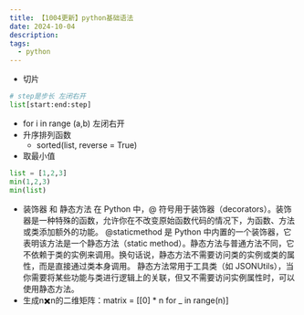 ```yaml
---
title: 【1004更新】python基础语法
date: 2024-10-04
description:
tags:
  - python
---
```

- 切片
```python
# step是步长 左闭右开
list[start:end:step] 
```
- for i in range (a,b) 左闭右开
- 升序排列函数
	- sorted(list, reverse = True)
- 取最小值
```python
list = [1,2,3]
min(1,2,3)
min(list)
```
- 装饰器 和 静态方法
	在 Python 中，@ 符号用于装饰器（decorators）。装饰器是一种特殊的函数，允许你在不改变原始函数代码的情况下，为函数、方法或类添加额外的功能。
	@staticmethod 是 Python 中内置的一个装饰器，它表明该方法是一个静态方法（static method）。静态方法与普通方法不同，它不依赖于类的实例来调用。换句话说，静态方法不需要访问类的实例或类的属性，而是直接通过类本身调用。
	静态方法常用于工具类（如 JSONUtils），当你需要将某些功能与类进行逻辑上的关联，但又不需要访问实例属性时，可以使用静态方法。
- 生成n✖️n的二维矩阵：matrix = [[0] * n for _ in range(n)]